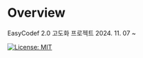 # Overview

EasyCodef 2.0 고도화 프로젝트
2024. 11. 07 ~

[![License: MIT](https://img.shields.io/badge/License-MIT-yellow.svg)](https://github.com/codef-io/easycodef-java/blob/master/LICENSE)